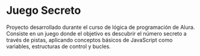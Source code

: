 # Juego Secreto
Proyecto desarrollado durante el curso de lógica de programación de Alura. Consiste en un juego donde el objetivo es descubrir el número secreto a través de pistas, aplicando conceptos básicos de JavaScript como variables, estructuras de control y bucles.
